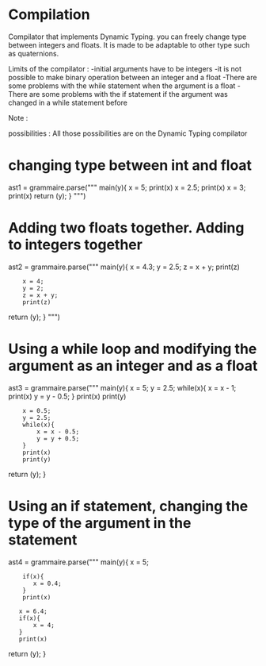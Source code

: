 # Compilation

Compilator that implements Dynamic Typing.
you can freely change type between integers and floats.
It is made to be adaptable to other type such as quaternions.
 
Limits of the compilator :
-initial arguments have to be integers
-it is not possible to make binary operation between an integer and a float
-There are some problems with the while statement when the argument is a float
-There are some problems with the if statement if the argument was changed in a while statement before


Note : 


 possibilities :
 All those possibilities are on the Dynamic Typing compilator

# changing type between int and float
ast1 = grammaire.parse(""" main(y){
        x = 5;
        print(x)
        x = 2.5;
        print(x)
        x = 3;
        print(x)
 return (y);
 }
""")

 # Adding two floats together. Adding to integers together
ast2 = grammaire.parse(""" main(y){
        x = 4.3;
        y = 2.5;
        z = x + y;
        print(z)

        x = 4;
        y = 2;
        z = x + y;
        print(z)
 return (y);
 }
""")


# Using a while loop and modifying the argument as an integer and as a float
ast3 = grammaire.parse(""" main(y){
        x = 5;
        y = 2.5;
        while(x){
            x = x - 1;
            print(x)
            y = y - 0.5;
        }
        print(x)
        print(y)

        x = 0.5;
        y = 2.5;
        while(x){
            x = x - 0.5;
            y = y + 0.5;
        }
        print(x)
        print(y)
 return (y);
 }


# Using an if statement, changing the type of the argument in the statement
ast4 = grammaire.parse(""" main(y){
        x = 5;

        if(x){
           x = 0.4;
        }
        print(x)

       x = 6.4;
       if(x){
           x = 4;
       }
       print(x)
 return (y);
 }
